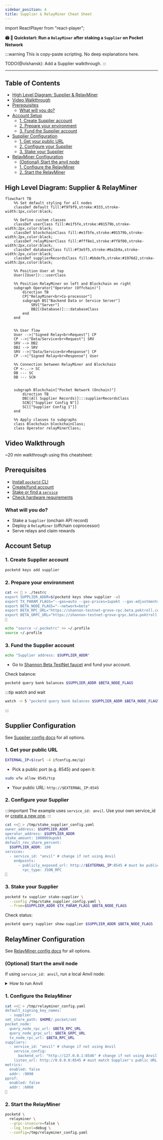```yaml
---
sidebar_position: 4
title: Supplier & RelayMiner Cheat Sheet
---
```


import ReactPlayer from "react-player";

**🖨 🍝 Quickstart: Run a `RelayMiner` after staking a `Supplier` on Pocket Network**

:::warning
This is copy-paste scripting. No deep explanations here.

TODO(@olshansk): Add a Supplier walkthrough.
:::

---

## Table of Contents <!-- omit in toc -->

- [High Level Diagram: Supplier \& RelayMiner](#high-level-diagram-supplier--relayminer)
- [Video Walkthrough](#video-walkthrough)
- [Prerequisites](#prerequisites)
  - [What will you do?](#what-will-you-do)
- [Account Setup](#account-setup)
  - [1. Create Supplier account](#1-create-supplier-account)
  - [2. Prepare your environment](#2-prepare-your-environment)
  - [3. Fund the Supplier account](#3-fund-the-supplier-account)
- [Supplier Configuration](#supplier-configuration)
  - [1. Get your public URL](#1-get-your-public-url)
  - [2. Configure your Supplier](#2-configure-your-supplier)
  - [3. Stake your Supplier](#3-stake-your-supplier)
- [RelayMiner Configuration](#relayminer-configuration)
  - [(Optional) Start the anvil node](#optional-start-the-anvil-node)
  - [1. Configure the RelayMiner](#1-configure-the-relayminer)
  - [2. Start the RelayMiner](#2-start-the-relayminer)

## High Level Diagram: Supplier & RelayMiner

```mermaid
flowchart TB
    %% Set default styling for all nodes
    classDef default fill:#f9f9f9,stroke:#333,stroke-width:1px,color:black;

    %% Define custom classes
    classDef userClass fill:#e1f5fe,stroke:#01579b,stroke-width:2px,color:black;
    classDef blockchainClass fill:#e1f5fe,stroke:#01579b,stroke-width:2px,color:black;
    classDef relayMinerClass fill:#fff8e1,stroke:#ff8f00,stroke-width:2px,color:black;
    classDef databaseClass fill:#f3e5f5,stroke:#6a1b9a,stroke-width:2px,color:black;
    classDef supplierRecordsClass fill:#bbdefb,stroke:#1976d2,stroke-width:2px,color:black;

    %% Position User at top
    User([User]):::userClass

    %% Position RelayMiner on left and Blockchain on right
    subgraph Operator["Operator (Offchain)"]
        direction TB
        CP["RelayMiner<br>Co-processor"]
        subgraph BS["Backend Data or Service Server"]
            SRV["Server"]
            DB2[(Database)]:::databaseClass
        end
    end


    %% User flow
    User -->|"Signed Relay<br>Request"| CP
    CP -->|"Data/Service<br>Request"| SRV
    SRV --> DB2
    DB2 --> SRV
    SRV -->|"Data/Service<br>Response"| CP
    CP -->|"Signed Relay<br>Response"| User

    %% Connection between RelayMiner and Blockchain
    CP <-..-> SC
    DB --- SC
    DB --- SCN


    subgraph Blockchain["Pocket Network (Onchain)"]
        direction TB
        DB[(All Supplier Records)]:::supplierRecordsClass
        SCN[["Supplier Config N"]]
        SC[["Supplier Config 1"]]
    end

    %% Apply classes to subgraphs
    class Blockchain blockchainClass;
    class Operator relayMinerClass;
```

## Video Walkthrough

~20 min walkthrough using this cheatsheet:

<ReactPlayer
  playing={false}
  controls
  url="https://github.com/user-attachments/assets/bafd0b3e-4968-4e92-ba8a-41b618633455"
/>

## Prerequisites

- [Install `pocketd` CLI](../../2_explore/2_account_management/1_pocketd_cli.md)
- [Create/fund account](../../2_explore/2_account_management/2_create_new_account_cli.md)
- [Stake or find a `service`](1_service_cheatsheet.md)
- [Check hardware requirements](../4_faq/6_hardware_requirements.md)

### What will you do?

- Stake a `Supplier` (onchain API record)
- Deploy a `RelayMiner` (offchain coprocessor)
- Serve relays and claim rewards

## Account Setup

### 1. Create Supplier account

```bash
pocketd keys add supplier
```

### 2. Prepare your environment

```bash
cat << 🚀 > ./testrc
export SUPPLIER_ADDR=$(pocketd keys show supplier -a)
export TX_PARAM_FLAGS="--gas=auto --gas-prices=1upokt --gas-adjustment=1.5 --yes"
export BETA_NODE_FLAGS="--network=beta"
export BETA_RPC_URL="https://shannon-testnet-grove-rpc.beta.poktroll.com"
export BETA_GRPC_URL="https://shannon-testnet-grove-grpc.beta.poktroll.com:443"
🚀
```

```bash
echo "source ~/.pocketrc" >> ~/.profile
source ~/.profile
```

### 3. Fund the Supplier account

```bash
echo "Supplier address: $SUPPLIER_ADDR"
```

- Go to [Shannon Beta TestNet faucet](https://faucet.beta.testnet.pokt.network/) and fund your account.

Check balance:

```bash
pocketd query bank balances $SUPPLIER_ADDR $BETA_NODE_FLAGS
```

:::tip watch and wait

```bash
watch -n 5 "pocketd query bank balances $SUPPLIER_ADDR $BETA_NODE_FLAGS"
```

:::

## Supplier Configuration

See [Supplier config docs](../3_configs/3_supplier_staking_config.md) for all options.

### 1. Get your public URL

```bash
EXTERNAL_IP=$(curl -4 ifconfig.me/ip)
```

- Pick a public port (e.g. 8545) and open it:

```bash
sudo ufw allow 8545/tcp
```

- Your public URL: `http://$EXTERNAL_IP:8545`

### 2. Configure your Supplier

:::important
The example uses `service_id: anvil`.
Use your own service_id or [create a new one](1_service_cheatsheet.md).
:::

```bash
cat <<🚀 > /tmp/stake_supplier_config.yaml
owner_address: $SUPPLIER_ADDR
operator_address: $SUPPLIER_ADDR
stake_amount: 1000069upokt
default_rev_share_percent:
  $SUPPLIER_ADDR: 100
services:
  - service_id: "anvil" # change if not using Anvil
    endpoints:
      - publicly_exposed_url: http://$EXTERNAL_IP:8545 # must be public
        rpc_type: JSON_RPC
🚀
```

### 3. Stake your Supplier

```bash
pocketd tx supplier stake-supplier \
  --config /tmp/stake_supplier_config.yaml \
  --from=$SUPPLIER_ADDR $TX_PARAM_FLAGS $BETA_NODE_FLAGS
```

Check status:

```bash
pocketd query supplier show-supplier $SUPPLIER_ADDR $BETA_NODE_FLAGS
```

## RelayMiner Configuration

See [RelayMiner config docs](../3_configs/4_relayminer_config.md) for all options.

### (Optional) Start the anvil node

If using `service_id: anvil`, run a local Anvil node:

<details>
<summary>How to run Anvil</summary>

```bash
curl -L https://foundry.paradigm.xyz | bash
source ~/.foundry/bin
foundryup
anvil --port 8546
```

Test:

```bash
curl -X POST http://127.0.0.1:8546 \
  -H "Content-Type: application/json" \
  -d '{"jsonrpc": "2.0", "id": 1, "method": "eth_blockNumber", "params": []}'
```

</details>

### 1. Configure the RelayMiner

```bash
cat <<🚀 > /tmp/relayminer_config.yaml
default_signing_key_names:
  - supplier
smt_store_path: $HOME/.pocket/smt
pocket_node:
  query_node_rpc_url: $BETA_RPC_URL
  query_node_grpc_url: $BETA_GRPC_URL
  tx_node_rpc_url: $BETA_RPC_URL
suppliers:
  - service_id: "anvil" # change if not using Anvil
    service_config:
      backend_url: "http://127.0.0.1:8546" # change if not using Anvil
    listen_url: http://0.0.0.0:8545 # must match Supplier's public URL
metrics:
  enabled: false
  addr: :9090
pprof:
  enabled: false
  addr: :6060
🚀
```

### 2. Start the RelayMiner

```bash
pocketd \
  relayminer \
  --grpc-insecure=false \
  --log_level=debug \
  --config=/tmp/relayminer_config.yaml
```
